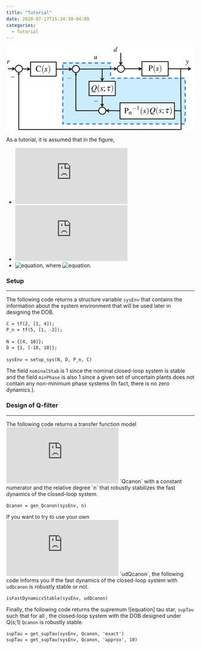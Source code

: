 ```yaml
---
title: "Tutorial"
date: 2020-07-17T15:34:30-04:00
categories:
  - Tutorial
---
```


<img src="https://github.com/do-dat/do-dat.github.io/blob/master/assets/images/DOB.png?raw=true" alt="Sublime's custom image"/>


As a tutorial, it is assumed that in the figure,

- ![equation](https://latex.codecogs.com/gif.latex?C(s)&space;=&space;2/(s&plus;4))
- ![equation](https://latex.codecogs.com/gif.latex?P_n(s)&space;=&space;5/(s-2))
- ![equation](https://latex.codecogs.com/gif.latex?P(s)&space;=&space;\beta_0/(s&plus;\alpha_0)), where ![equation](https://latex.codecogs.com/gif.latex?4\leq\beta_0\leq&space;10,\:-10\leq\alpha_0\leq&space;10).

### Setup

---

The following code returns a structure variable `sysEnv` that contains the information about the system environment that will be used later in designing the DOB.

```
C = tf(2, [1, 4]);
P_n = tf(5, [1, -2]);

N = {[4, 10]};
D = {1, [-10, 10]};

sysEnv = setup_sys(N, D, P_n, C)
```

The field `nominalStab` is 1 since the nominal closed-loop system is stable and the field `minPhase` is also 1 since a given set of uncertain plants does not contain any non-minimum phase systems (In fact, there is no zero dynamics.).

### Design of Q-filter

---

The following code returns a transfer function model ![equation](https://latex.codecogs.com/gif.latex?Q(s;1)) `Qcanon` with a constant numerator and the relative degree `n` that robustly stabilizes the fast dynamics of the closed-loop system.

```
Qcanon = gen_Qcanon(sysEnv, n)
```

If you want to try to use your own ![equation](https://latex.codecogs.com/gif.latex?Q(s;1)) `udQcanon`, the following code informs you if the fast dynamics of the closed-loop system with `udQcanon` is robustly stable or not.

```
isFastDynamicsStable(sysEnv, udQcanon)
```

Finally, the following code returns the supremum ![equation] tau star, `supTau` such that for all , the closed-loop system with the DOB designed under Q(s;1) `Qcanon` is robustly stable.

```
supTau = get_supTau(sysEnv, Qcanon, 'exact')
supTau = get_supTau(sysEnv, Qcanon, 'approx', 10)
```

